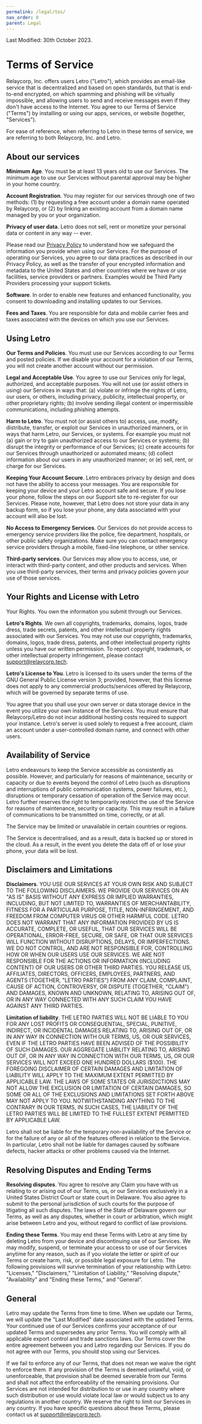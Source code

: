 ```yaml
---
permalink: /legal/tos/
nav_order: 0
parent: Legal
---
```


Last Modified: 30th October 2023.

# Terms of Service

Relaycorp, Inc. offers users Letro ("Letro"), which provides an email-like service that is decentralized and based on open standards, but that is end-to-end encrypted, on which spamming and phishing will be virtually impossible, and allowing users to send and receive messages even if they don't have access to the Internet. You agree to our Terms of Service ("Terms") by installing or using our apps, services, or website (together, "Services").

For ease of reference, when referring to Letro in these terms of service, we are referring to both Relaycorp, Inc. and Letro.

## About our services

**Minimum Age**. You must be at least 13 years old to use our Services. The minimum age to use our Services without parental approval may be higher in your home country.

**Account Registration**. You may register for our services through one of two methods: (1) by requesting a free account under a domain name operated by Relaycorp, or (2) by linking an existing account from a domain name managed by you or your organization.

**Privacy of user data**. Letro does not sell, rent or monetize your personal data or content in any way -- ever.

Please read our [Privacy Policy](./privacy-policy.md) to understand how we safeguard the information you provide when using our Services. For the purpose of operating our Services, you agree to our data practices as described in our Privacy Policy, as well as the transfer of your encrypted information and metadata to the United States and other countries where we have or use facilities, service providers or partners. Examples would be Third Party Providers processing your support tickets.

**Software**. In order to enable new features and enhanced functionality, you consent to downloading and installing updates to our Services.

**Fees and Taxes**. You are responsible for data and mobile carrier fees and taxes associated with the devices on which you use our Services.

## Using Letro

**Our Terms and Policies**. You must use our Services according to our Terms and posted policies. If we disable your account for a violation of our Terms, you will not create another account without our permission.

**Legal and Acceptable Use**. You agree to use our Services only for legal, authorized, and acceptable purposes. You will not use (or assist others in using) our Services in ways that: (a) violate or infringe the rights of Letro, our users, or others, including privacy, publicity, intellectual property, or other proprietary rights; (b) involve sending illegal content or impermissible communications, including phishing attempts.

**Harm to Letro**. You must not (or assist others to) access, use, modify, distribute, transfer, or exploit our Services in unauthorized manners, or in ways that harm Letro, our Services, or systems. For example you must not (a) gain or try to gain unauthorized access to our Services or systems; (b) disrupt the integrity or performance of our Services; (c) create accounts for our Services through unauthorized or automated means; (d) collect information about our users in any unauthorized manner; or (e) sell, rent, or charge for our Services.

**Keeping Your Account Secure**. Letro embraces privacy by design and does not have the ability to access your messages. You are responsible for keeping your device and your Letro account safe and secure. If you lose your phone, follow the steps on our Support site to re-register for our Services. Please note, however, that Letro does not store your data in any backup form, so if you lose your phone, any data associated with your account will also be lost.

**No Access to Emergency Services**. Our Services do not provide access to emergency service providers like the police, fire department, hospitals, or other public safety organizations. Make sure you can contact emergency service providers through a mobile, fixed-line telephone, or other service.

**Third-party services**. Our Services may allow you to access, use, or interact with third-party content, and other products and services. When you use third-party services, their terms and privacy policies govern your use of those services.

## Your Rights and License with Letro

Your Rights. You own the information you submit through our Services.

**Letro's Rights**. We own all copyrights, trademarks, domains, logos, trade dress, trade secrets, patents, and other intellectual property rights associated with our Services. You may not use our copyrights, trademarks, domains, logos, trade dress, patents, and other intellectual property rights unless you have our written permission. To report copyright, trademark, or other intellectual property infringement, please contact support@relaycorp.tech.

**Letro's License to You**. Letro is licensed to its users under the terms of the GNU General Public License version 3; provided, however, that this license does not apply to any commercial products/services offered by Relaycorp, which will be governed by separate terms of use.

You agree that you shall use your own server or data storage device in the event you utilize your own instance of the Services. You must ensure that Relaycorp/Letro do not incur additional hosting costs required to support your instance. Letro's server is used solely to request a free account, claim an account under a user-controlled domain name, and connect with other users.

## Availability of Service

Letro endeavours to keep the Service accessible as consistently as possible. However, and particularly for reasons of maintenance, security or capacity or due to events beyond the control of Letro (such as disruptions and interruptions of public communication systems, power failures, etc.), disruptions or temporary cessation of operation of the Service may occur. Letro further reserves the right to temporarily restrict the use of the Service for reasons of maintenance, security or capacity. This may result in a failure of communications to be transmitted on time, correctly, or at all.

The Service may be limited or unavailable in certain countries or regions.

The Service is decentralised, and as a result, data is backed up or stored in the cloud. As a result, in the event you delete the data off of or lose your phone, your data will be lost.

## Disclaimers and Limitations

**Disclaimers**. YOU USE OUR SERVICES AT YOUR OWN RISK AND SUBJECT TO THE FOLLOWING DISCLAIMERS. WE PROVIDE OUR SERVICES ON AN "AS IS" BASIS WITHOUT ANY EXPRESS OR IMPLIED WARRANTIES, INCLUDING, BUT NOT LIMITED TO, WARRANTIES OF MERCHANTABILITY, FITNESS FOR A PARTICULAR PURPOSE, TITLE, NON-INFRINGEMENT, AND FREEDOM FROM COMPUTER VIRUS OR OTHER HARMFUL CODE. LETRO DOES NOT WARRANT THAT ANY INFORMATION PROVIDED BY US IS ACCURATE, COMPLETE, OR USEFUL, THAT OUR SERVICES WILL BE OPERATIONAL, ERROR-FREE, SECURE, OR SAFE, OR THAT OUR SERVICES WILL FUNCTION WITHOUT DISRUPTIONS, DELAYS, OR IMPERFECTIONS. WE DO NOT CONTROL, AND ARE NOT RESPONSIBLE FOR, CONTROLLING HOW OR WHEN OUR USERS USE OUR SERVICES. WE ARE NOT RESPONSIBLE FOR THE ACTIONS OR INFORMATION (INCLUDING CONTENT) OF OUR USERS OR OTHER THIRD PARTIES. YOU RELEASE US, AFFILIATES, DIRECTORS, OFFICERS, EMPLOYEES, PARTNERS, AND AGENTS (TOGETHER, "LETRO PARTIES") FROM ANY CLAIM, COMPLAINT, CAUSE OF ACTION, CONTROVERSY, OR DISPUTE (TOGETHER, "CLAIM") AND DAMAGES, KNOWN AND UNKNOWN, RELATING TO, ARISING OUT OF, OR IN ANY WAY CONNECTED WITH ANY SUCH CLAIM YOU HAVE AGAINST ANY THIRD PARTIES.

**Limitation of liability**. THE LETRO PARTIES WILL NOT BE LIABLE TO YOU FOR ANY LOST PROFITS OR CONSEQUENTIAL, SPECIAL, PUNITIVE, INDIRECT, OR INCIDENTAL DAMAGES RELATING TO, ARISING OUT OF, OR IN ANY WAY IN CONNECTION WITH OUR TERMS, US, OR OUR SERVICES, EVEN IF THE LETRO PARTIES HAVE BEEN ADVISED OF THE POSSIBILITY OF SUCH DAMAGES. OUR AGGREGATE LIABILITY RELATING TO, ARISING OUT OF, OR IN ANY WAY IN CONNECTION WITH OUR TERMS, US, OR OUR SERVICES WILL NOT EXCEED ONE HUNDRED DOLLARS ($100). THE FOREGOING DISCLAIMER OF CERTAIN DAMAGES AND LIMITATION OF LIABILITY WILL APPLY TO THE MAXIMUM EXTENT PERMITTED BY APPLICABLE LAW. THE LAWS OF SOME STATES OR JURISDICTIONS MAY NOT ALLOW THE EXCLUSION OR LIMITATION OF CERTAIN DAMAGES, SO SOME OR ALL OF THE EXCLUSIONS AND LIMITATIONS SET FORTH ABOVE MAY NOT APPLY TO YOU. NOTWITHSTANDING ANYTHING TO THE CONTRARY IN OUR TERMS, IN SUCH CASES, THE LIABILITY OF THE LETRO PARTIES WILL BE LIMITED TO THE FULLEST EXTENT PERMITTED BY APPLICABLE LAW.

Letro shall not be liable for the temporary non-availability of the Service or for the failure of any or all of the features offered in relation to the Service. In particular, Letro shall not be liable for damages caused by software defects, hacker attacks or other problems caused via the Internet.

## Resolving Disputes and Ending Terms

**Resolving disputes**. You agree to resolve any Claim you have with us relating to or arising out of our Terms, us, or our Services exclusively in a United States District Court or state court in Delaware. You also agree to submit to the personal jurisdiction of such courts for the purpose of litigating all such disputes. The laws of the State of Delaware govern our Terms, as well as any disputes, whether in court or arbitration, which might arise between Letro and you, without regard to conflict of law provisions.

**Ending these Terms**. You may end these Terms with Letro at any time by deleting Letro from your device and discontinuing use of our Services. We may modify, suspend, or terminate your access to or use of our Services anytime for any reason, such as if you violate the letter or spirit of our Terms or create harm, risk, or possible legal exposure for Letro. The following provisions will survive termination of your relationship with Letro: "Licenses," "Disclaimers," "Limitation of Liability," "Resolving dispute," "Availability" and "Ending these Terms," and "General".

## General

Letro may update the Terms from time to time. When we update our Terms, we will update the "Last Modified" date associated with the updated Terms. Your continued use of our Services confirms your acceptance of our updated Terms and supersedes any prior Terms. You will comply with all applicable export control and trade sanctions laws. Our Terms cover the entire agreement between you and Letro regarding our Services. If you do not agree with our Terms, you should stop using our Services.

If we fail to enforce any of our Terms, that does not mean we waive the right to enforce them. If any provision of the Terms is deemed unlawful, void, or unenforceable, that provision shall be deemed severable from our Terms and shall not affect the enforceability of the remaining provisions. Our Services are not intended for distribution to or use in any country where such distribution or use would violate local law or would subject us to any regulations in another country. We reserve the right to limit our Services in any country. If you have specific questions about these Terms, please contact us at support@relaycorp.tech.
